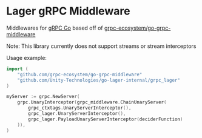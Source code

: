Lager gRPC Middleware
==

Middlewares for [gRPC Go](https://github.com/grpc/grpc-go) based off of [grpc-ecosystem/go-grpc-middleware](https://github.com/grpc-ecosystem/go-grpc-middleware)

Note: This library currently does not support streams or stream interceptors

Usage example:

```go
import (
    "github.com/grpc-ecosystem/go-grpc-middleware"
    "github.com/Unity-Technologies/go-lager-internal/grpc_lager"
)

myServer := grpc.NewServer(
    grpc.UnaryInterceptor(grpc_middleware.ChainUnaryServer(
        grpc_ctxtags.UnaryServerInterceptor(),
        grpc_lager.UnaryServerInterceptor(),
        grpc_lager.PayloadUnaryServerInterceptor(deciderFunction)
    )),
)
```
